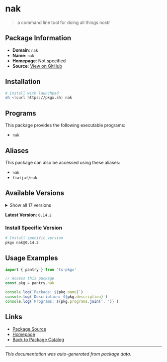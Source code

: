 # nak

> a command line tool for doing all things nostr

## Package Information

- **Domain**: `nak`
- **Name**: `nak`
- **Homepage**: Not specified
- **Source**: [View on GitHub](https://github.com/pkgxdev/pantry/tree/main/projects/github.com/fiatjaf/nak/package.yml)

## Installation

```bash
# Install with launchpad
sh <(curl https://pkgx.sh) nak
```

## Programs

This package provides the following executable programs:

- `nak`

## Aliases

This package can also be accessed using these aliases:

- `nak`
- `fiatjaf/nak`

## Available Versions

<details>
<summary>Show all 17 versions</summary>

- `0.14.2`, `0.14.1`, `0.14.0`, `0.13.2`, `0.13.1`
- `0.13.0`, `0.12.6`, `0.12.0`, `0.11.4`, `0.11.3`
- `0.11.2`, `0.11.0`, `0.10.1`, `0.10.0`, `0.9.1`
- `0.9.0`, `0.8.0`

</details>

**Latest Version**: `0.14.2`

### Install Specific Version

```bash
# Install specific version
pkgx nak@0.14.2
```

## Usage Examples

```typescript
import { pantry } from 'ts-pkgx'

// Access this package
const pkg = pantry.nak

console.log(`Package: ${pkg.name}`)
console.log(`Description: ${pkg.description}`)
console.log(`Programs: ${pkg.programs.join(', ')}`)
```

## Links

- [Package Source](https://github.com/pkgxdev/pantry/tree/main/projects/github.com/fiatjaf/nak/package.yml)
- [Homepage](#)
- [Back to Package Catalog](../package-catalog.md)

---

*This documentation was auto-generated from package data.*
